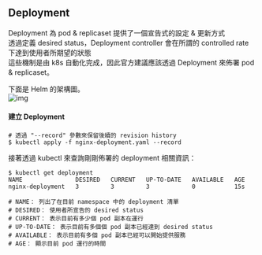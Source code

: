 ## Deployment  

Deployment 為 pod & replicaset 提供了一個宣告式的設定 & 更新方式  
透過定義 desired status，Deployment controller 會在所謂的 controlled rate 下達到使用者所期望的狀態  
這些機制是由 k8s 自動化完成，因此官方建議應該透過 Deployment 來佈署 pod & replicaset。  
  
下面是 Helm 的架構圖。  
![img](https://godleon.github.io/blog/images/kubernetes/k8s-deployment.png)   

#### 建立 Deployment  

```
# 透過 "--record" 參數來保留後續的 revision history
$ kubectl apply -f nginx-deployment.yaml --record
```

接著透過 kubectl 來查詢剛剛佈署的 deployment 相關資訊：  
```
$ kubectl get deployment
NAME               DESIRED   CURRENT   UP-TO-DATE   AVAILABLE   AGE
nginx-deployment   3         3         3            0           15s

# NAME： 列出了在目前 namespace 中的 deployment 清單
# DESIRED： 使用者所宣告的 desired status
# CURRENT： 表示目前有多少個 pod 副本在運行
# UP-TO-DATE： 表示目前有多個個 pod 副本已經達到 desired status
# AVAILABLE： 表示目前有多個 pod 副本已經可以開始提供服務
# AGE： 顯示目前 pod 運行的時間
```
